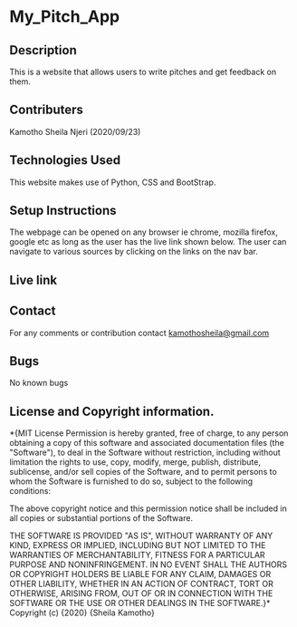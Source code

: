 # My_Pitch_App
## Description
This is a website that allows users to write pitches and get feedback on them.
## Contributers
Kamotho Sheila Njeri (2020/09/23)
## Technologies Used
This website makes use of Python, CSS and BootStrap.
## Setup Instructions
The webpage can be opened on any browser ie chrome, mozilla firefox, google etc as long as the user has the live link shown below. The user can navigate to various sources by clicking on the links on the nav bar.
## Live link

## Contact
For any comments or contribution contact kamothosheila@gmail.com
## Bugs
No known bugs
## License and Copyright information.

*{MIT License Permission is hereby granted, free of charge, to any person obtaining a copy of this software and associated documentation files (the "Software"), to deal in the Software without restriction, including without limitation the rights to use, copy, modify, merge, publish, distribute, sublicense, and/or sell copies of the Software, and to permit persons to whom the Software is furnished to do so, subject to the following conditions:

The above copyright notice and this permission notice shall be included in all copies or substantial portions of the Software.

THE SOFTWARE IS PROVIDED "AS IS", WITHOUT WARRANTY OF ANY KIND, EXPRESS OR IMPLIED, INCLUDING BUT NOT LIMITED TO THE WARRANTIES OF MERCHANTABILITY, FITNESS FOR A PARTICULAR PURPOSE AND NONINFRINGEMENT. IN NO EVENT SHALL THE AUTHORS OR COPYRIGHT HOLDERS BE LIABLE FOR ANY CLAIM, DAMAGES OR OTHER LIABILITY, WHETHER IN AN ACTION OF CONTRACT, TORT OR OTHERWISE, ARISING FROM, OUT OF OR IN CONNECTION WITH THE SOFTWARE OR THE USE OR OTHER DEALINGS IN THE SOFTWARE.}* Copyright (c) {2020} {Sheila Kamotho}
